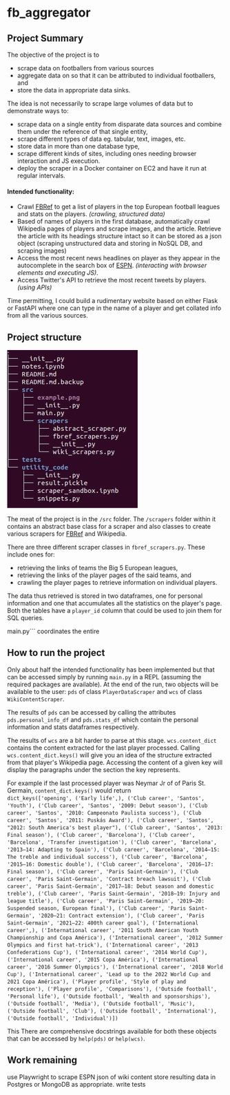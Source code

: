 # fb_aggregator

## Project Summary
The objective of the project is to 
- scrape data on footballers from various sources
- aggregate data on so that it can be attributed to individual footballers, and
- store the data in appropriate data sinks. 

The idea is not necessarily to scrape large volumes of data but to demonstrate ways to:  
- scrape data on a single entity from disparate data sources and combine them under the reference of that single entity,  
- scrape different types of data eg. tabular, text, images, etc.  
- store data in more than one database type,  
- scrape different kinds of sites, including ones needing browser interaction and JS execution.  
- deploy the scraper in a Docker container on EC2 and have it run at regular intervals.

#### Intended functionality:  
- Crawl [FBRef](https://fbref.com/) to get a list of players in the top European football leagues and stats on the players. _(crawling, structured data)_
- Based of names of players in the first database, automatically crawl Wikipedia pages of players and scrape images, and the article. Retrieve the article with its headings structure intact so it can be stored as a json object (scraping unstructured data and storing in NoSQL DB, and scraping images)  
- Access the most recent news headlines on player as they appear in the autocomplete in the search box of [ESPN](https://www.espn.co.uk/football/). _(interacting with browser elements and executing JS)_.  
- Access Twitter's API to retrieve the most recent tweets by players. _(using APIs)_  
  
Time permitting, I could build a rudimentary website based on either Flask or FastAPI where one can type in the name of a player and get collated info from all the various sources.

## Project structure

![fb_aggregator tree](tree.jpg)

The meat of the project is in the ```/src``` folder. The ```/scrapers``` folder within it contains an abstract base class for a scraper and also classes to create various scrapers for [FBRef](https://fbref.com/) and Wikipedia.  

There are three different scraper classes in ```fbref_scrapers.py```. These include ones for:  
- retrieving the links of teams the Big 5 European leagues,  
- retrieving the links of the player pages of the said teams, and  
- crawling the player pages to retrieve information on individual players.  

The data thus retrieved is stored in two dataframes, one for personal information and one that accumulates all the statistics on the player's page. Both the tables have a ```player_id``` column that could be used to join them for SQL queries. 



main.py``` coordinates the entire 


## How to run the project
Only about half the intended functionality has been implemented but that can be accessed simply by running ```main.py``` in a REPL (assuming the required packages are available). 
At the end of the run, two objects will be available to the user: ```pds``` of class ```PlayerDataScraper``` and ```wcs``` of class ```WikiContentScraper```.  

The results of ```pds``` can be accessed by calling the attributes ```pds.personal_info_df``` and ```pds.stats_df``` which contain the personal information and stats dataframes respectively.  

The results of ```wcs``` are a bit harder to parse at this stage. ```wcs.content_dict``` contains the content extracted for the last player processed. Calling ```wcs.content_dict.keys()``` will give you an idea of the structure extracted from that player's Wikipedia page. Accessing the content of a given key will display the paragraphs under the section the key represents.  

For example if the last processed player was Neymar Jr of of Paris St. Germain, ```content_dict.keys()``` would return  
```dict_keys(['opening', ('Early life',), ('Club career', 'Santos', 'Youth'), ('Club career', 'Santos', '2009: Debut season'), ('Club career', 'Santos', '2010: Campeonato Paulista success'), ('Club career', 'Santos', '2011: Puskás Award'), ('Club career', 'Santos', "2012: South America's best player"), ('Club career', 'Santos', '2013: Final season'), ('Club career', 'Barcelona'), ('Club career', 'Barcelona', 'Transfer investigation'), ('Club career', 'Barcelona', '2013–14: Adapting to Spain'), ('Club career', 'Barcelona', '2014–15: The treble and individual success'), ('Club career', 'Barcelona', '2015–16: Domestic double'), ('Club career', 'Barcelona', '2016–17: Final season'), ('Club career', 'Paris Saint-Germain'), ('Club career', 'Paris Saint-Germain', 'Contract breach lawsuit'), ('Club career', 'Paris Saint-Germain', '2017–18: Debut season and domestic treble'), ('Club career', 'Paris Saint-Germain', '2018–19: Injury and league title'), ('Club career', 'Paris Saint-Germain', '2019–20: Suspended season, European final'), ('Club career', 'Paris Saint-Germain', '2020–21: Contract extension'), ('Club career', 'Paris Saint-Germain', '2021–22: 400th career goal'), ('International career',), ('International career', '2011 South American Youth Championship and Copa América'), ('International career', '2012 Summer Olympics and first hat-trick'), ('International career', '2013 Confederations Cup'), ('International career', '2014 World Cup'), ('International career', '2015 Copa América'), ('International career', '2016 Summer Olympics'), ('International career', '2018 World Cup'), ('International career', 'Lead up to the 2022 World Cup and 2021 Copa América'), ('Player profile', 'Style of play and reception'), ('Player profile', 'Comparisons'), ('Outside football', 'Personal life'), ('Outside football', 'Wealth and sponsorships'), ('Outside football', 'Media'), ('Outside football', 'Music'), ('Outside football', 'Club'), ('Outside football', 'International'), ('Outside football', 'Individual')])```

This 
There are comprehensive docstrings available for both these objects that can be accessed by ```help(pds)``` or ```help(wcs)```.

## Work remaining
use Playwright to scrape ESPN
json of wiki content
store resulting data in Postgres or MongoDB as appropriate.
write tests